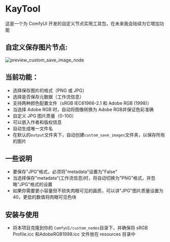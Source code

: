 # KayTool

这是一个为 ComfyUI 开发的自定义节点实用工具包，在未来我会陆续为它增加功能

## 自定义保存图片节点:
![preview_custom_save_image_node](https://github.com/user-attachments/assets/4934de86-e723-450d-b0bb-817f23b20cff)

## 当前功能：

- 选择保存图片的格式（PNG 或 JPG）
- 选择是否保存元数据（工作流信息）
- 支持两种颜色配置文件（sRGB IEC61966-2.1 和 Adobe RGB (1998)）
- 当选择 Adobe RGB 时，自动将图像转换为 Adobe RGB并保证色彩准确
- 自定义 JPG 图片质量（0-100）
- 可以嵌入作者和版权信息
- 自动生成唯一文件名
- 在默认的`output`文件夹下，自动创建`custom_save_images`文件夹，以保存所有的图片

## 一些说明

- 要保存”JPG“格式，必须将"metadata“设置为"False"
- 当选择保存"metadata“(工作流信息)时，将自动切换为"PNG"格式，并忽略"JPG"格式的设置
- 如果你需要更小容量但不损失肉眼可见的画质，可以讲"JPG"图片质量设置为 40，更低的数值将肉眼可见色块

## 安装与使用

- 将本项目克隆到你的 `ComfyUI/custom_nodes`目录下，并确保将 sRGB Profile.icc 和AdobeRGB1998.icc 文件放在 resources 目录中